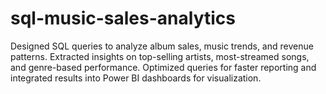 # sql-music-sales-analytics
Designed SQL queries to analyze album sales, music trends, and revenue patterns.  Extracted insights on top-selling artists, most-streamed songs, and genre-based performance.  Optimized queries for faster reporting and integrated results into Power BI dashboards for visualization.
